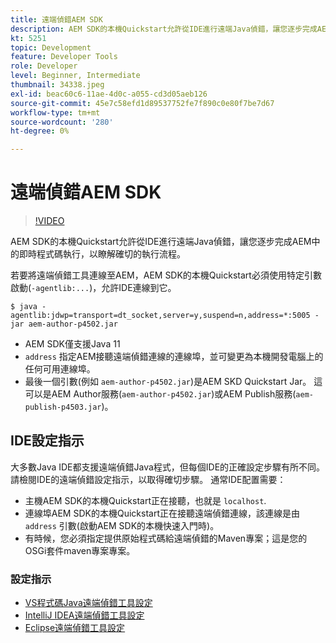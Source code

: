 ```yaml
---
title: 遠端偵錯AEM SDK
description: AEM SDK的本機Quickstart允許從IDE進行遠端Java偵錯，讓您逐步完成AEM中的即時程式碼執行，以瞭解確切的執行流程。
kt: 5251
topic: Development
feature: Developer Tools
role: Developer
level: Beginner, Intermediate
thumbnail: 34338.jpeg
exl-id: beac60c6-11ae-4d0c-a055-cd3d05aeb126
source-git-commit: 45e7c58efd1d89537752fe7f890c0e80f7be7d67
workflow-type: tm+mt
source-wordcount: '280'
ht-degree: 0%

---
```


# 遠端偵錯AEM SDK

>[!VIDEO](https://video.tv.adobe.com/v/34338?quality=12&learn=on)

AEM SDK的本機Quickstart允許從IDE進行遠端Java偵錯，讓您逐步完成AEM中的即時程式碼執行，以瞭解確切的執行流程。

若要將遠端偵錯工具連線至AEM，AEM SDK的本機Quickstart必須使用特定引數啟動(`-agentlib:...`)，允許IDE連線到它。

```
$ java -agentlib:jdwp=transport=dt_socket,server=y,suspend=n,address=*:5005 -jar aem-author-p4502.jar   
```

+ AEM SDK僅支援Java 11
+ `address` 指定AEM接聽遠端偵錯連線的連線埠，並可變更為本機開發電腦上的任何可用連線埠。
+ 最後一個引數(例如 `aem-author-p4502.jar`)是AEM SKD Quickstart Jar。 這可以是AEM Author服務(`aem-author-p4502.jar`)或AEM Publish服務(`aem-publish-p4503.jar`)。


## IDE設定指示

大多數Java IDE都支援遠端偵錯Java程式，但每個IDE的正確設定步驟有所不同。 請檢閱IDE的遠端偵錯設定指示，以取得確切步驟。 通常IDE配置需要：

+ 主機AEM SDK的本機Quickstart正在接聽，也就是 `localhost`.
+ 連線埠AEM SDK的本機Quickstart正在接聽遠端偵錯連線，該連線是由 `address` 引數(啟動AEM SDK的本機快速入門時)。
+ 有時候，您必須指定提供原始程式碼給遠端偵錯的Maven專案；這是您的OSGi套件maven專案專案。

### 設定指示

+ [VS程式碼Java遠端偵錯工具設定](https://code.visualstudio.com/docs/java/java-debugging)
+ [IntelliJ IDEA遠端偵錯工具設定](https://www.jetbrains.com/help/idea/tutorial-remote-debug.html)
+ [Eclipse遠端偵錯工具設定](https://javapapers.com/core-java/java-remote-debug-with-eclipse/)
